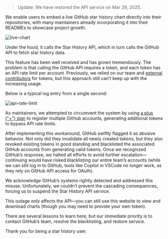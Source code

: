 > Update: We have restored the API service on Mar 29, 2025.

We enable users to embed a live GitHub star history chart directly into their repositories, with many maintainers already incorporating it into their READMEs to showcase project growth.

![live-chart](/assets/blog/a-message-to-github-star-history-users/live-chart.webp)

Under the hood, it calls the Star History API, which in turn calls the GitHub API to fetch star history data.

This feature has been well received and has grown tremendously. The problem is that calling the GitHub API requires a token, and each token has an API rate limit per account. Previously, we relied on our team and [external contributors](https://github.com/star-history/star-history?tab=readme-ov-file#-token-contributor) for tokens, but this approach still can’t keep up with the increasing usage.

Below is a typical log entry from a single second:

![api-rate-limit](/assets/blog/a-message-to-github-star-history-users/api-rate-limit.webp)

As maintainers, we attempted to circumvent the system by using [a plus ("+") sign](https://gmail.googleblog.com/2008/03/2-hidden-ways-to-get-more-from-your.html) to register multiple GitHub accounts, generating additional tokens to bypass API rate limits.

After implementing this workaround, GitHub swiftly flagged it as abusive behavior. Not only did they invalidate all newly created tokens, but they also revoked existing tokens in good standing and blacklisted the associated GitHub accounts from generating valid tokens. Once we recognized GitHub’s response, we halted all efforts to avoid further escalation—continuing would have risked blacklisting our entire team’s accounts (while we can still log in to GitHub, tools like Copilot in VSCode no longer work, as they rely on GitHub API access for OAuth).

We acknowledge GitHub’s systems rightly detected and addressed this misuse. Unfortunately, we couldn’t prevent the cascading consequences, forcing us to suspend the Star History API service.

This outage only affects the API—you can still use this website to view and download charts (though you may need to provide your own token).

There are several lessons to learn here, but our immediate priority is to contact GitHub’s team, resolve the blacklisting, and restore service.

Thank you for being a star history user.
